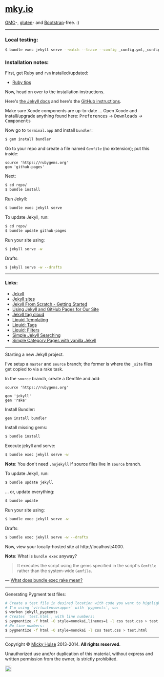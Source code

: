# [mky.io](http://mky.io)

[GMO](http://en.wikipedia.org/wiki/Genetically_modified_organism)-, [gluten](http://en.wikipedia.org/wiki/Gluten)- and [Bootstrap](http://getbootstrap.com/)-free. :)

---

### Local testing:

```bash
$ bundle exec jekyll serve --watch --trace --config _config.yml,_config_local.yml
```

### Installation notes:

First, get Ruby and `rvm` installed/updated:

* [Ruby tips](https://github.com/registerguard/registerguard.github.com/wiki/Ruby-tips)

Now, head on over to the installation instructions.

Here's [the Jekyll docs](http://jekyllrb.com/docs/installation/) and here's the [GitHub instructions](https://help.github.com/articles/using-jekyll-with-pages#installing-jekyll).

Make sure Xcode components are up-to-date ... Open Xcode and install/upgrade anything found here: <kbd>Preferences</kbd> → <kbd>Downloads</kbd> → <kbd>Components</kbd>

Now go to `terminal.app` and install `bundler`:

```bash
$ gem install bundler
```

Go to your repo and create a file named `Gemfile` (no extension); put this inside:

```text
source 'https://rubygems.org'
gem 'github-pages'
```

Next:

```bash
$ cd repo/
$ bundle install
```

Run Jekyll:

```bash
$ bundle exec jekyll serve
```

To update Jekyll, run:

```bash
$ cd repo/
$ bundle update github-pages
```

Run your site using:

```bash
$ jekyll serve -w
```

Drafts:

```bash
$ jekyll serve -w --drafts
```

---

#### Links:

* [Jekyll](http://jekyllrb.com/)
* [Jekyll sites](https://github.com/jekyll/jekyll/wiki/Sites)
* [Jekyll From Scratch - Getting Started](http://pixelcog.com/blog/2013/jekyll-from-scratch-introduction/)
* [Using Jekyll and GitHub Pages for Our Site](http://developmentseed.org/blog/2011/09/09/jekyll-github-pages/)
* [Jekyll tag cloud](http://vvv.tobiassjosten.net/jekyll/jekyll-tag-cloud/)
* [Liquid Templating](http://docs.shopify.com/themes/liquid-basics)
* [Liquid: Tags](http://docs.shopify.com/themes/liquid-basics/logic)
* [Liquid: Filters](http://docs.shopify.com/themes/liquid-basics/output)
* [Simple Jekyll Searching](https://alexpearce.me/2012/04/simple-jekyll-searching/)
* [Simple Category Pages with vanilla Jekyll](http://primalivet.com/2013/11/simple-category-pages-with-vanilla-jekyll/)


---

Starting a new Jekyll project.

I've setup a `master` and `source` branch; the former is where the `_site` files get copied to via a rake task.

In the `source` branch, create a Gemfile and add:

```
source 'https://rubygems.org'

gem 'jekyll'
gem 'rake'
```

Install Bundler:

```bash
gem install bundler
```

Install missing gems:

```bash
$ bundle install
```

Execute jekyll and serve:

```bash
$ bundle exec jekyll serve -w
```

**Note:** You don't need `.nojekyll` if source files live in `source` branch.

To update Jekyll, run:

```bash
$ bundle update jekyll
```

... or, update everything:

```bash
$ bundle update
```

Run your site using:

```bash
$ bundle exec jekyll serve -w
```

Drafts:

```bash
$ bundle exec jekyll serve -w --drafts
```

Now, view your locally-hosted site at http://localhost:4000.

**Note:** What is `bundle exec` anyway?

> It executes the script using the gems specified in the script's `Gemfile` rather than the system-wide `Gemfile`.

&mdash; [What does bundle exec rake mean?](http://stackoverflow.com/a/16218854/922323)

---

Generating Pygment test files:

```bash
# Create a test file in desired location with code you want to highlight.
# I'm using `virtualenvwrapper` with `pygments`, so:
$ workon jekyll_pygments
# Creates `test.html`, with line numbers:
$ pygmentize -f html -O style=monokai,linenos=1 -l css test.css > test.html
# No line numbers:
$ pygmentize -f html -O style=monokai -l css test.css > test.html
```

---

Copyright &copy; [Micky Hulse](http://mky.io) 2013-2014. **All rights reserved.**

Unauthorized use and/or duplication of this material, without express and written permission from the owner, is strictly prohibited.

<img width="20" height="20" align="absmiddle" src="https://github.global.ssl.fastly.net/images/icons/emoji/octocat.png" alt=":octocat:" title=":octocat:" class="emoji">
